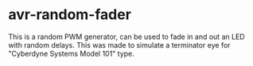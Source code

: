 # avr-random-fader
This is a random PWM generator, can be used to fade in and out an LED with random delays. 
This was made to simulate a terminator eye for "Cyberdyne Systems Model 101" type.